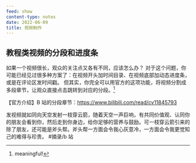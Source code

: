 ```yaml
---
feed: show
content-type: notes
date: 2022-06-09
title: 视频制作
---
```


## 教程类视频的分段和进度条

如果一个视频很长，观众的关注点又各有不同，应该怎么办？ 对于这个问题，你可能已经见过很多种方案了：在视频开头加时间目录、在视频底部加动态进度条，或是在评论区发时间戳。 但其实，你完全可以用官方的这项功能，将视频分割成多段章节，让观众直接点击跳转到对应的分段。[^1]

【官方介绍】B 站的分段章节：https://www.bilibili.com/read/cv11845793

发视频就如同向天空发射一枝穿云箭，随着天空一声巨响，有共同价值观、认同你的朋友会看到你，然后走到你身边，给你足够的营养与鼓励。可一枝穿云箭引来的除了朋友，还可能是斧头帮。斧头帮一方面会令我心灰意冷，一方面会令我更觉知己的难得与珍贵。 #摘录/b 站

[^1]: meaningful!
